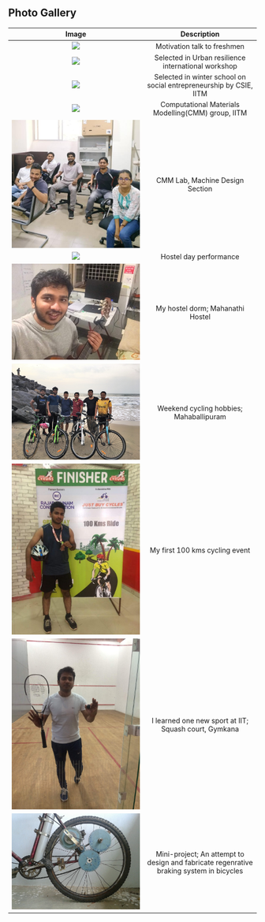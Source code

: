 ## Photo Gallery

| Image | Description |
|:---:|:---:|
|![](4_mytalk_16s.gif) | Motivation talk to freshmen |
| ![](5_ubc_16s.gif) | Selected in Urban resilience international workshop  |
| ![](2_csie_workshop_16.gif) | Selected in winter school on social entrepreneurship by CSIE, IITM |  
| ![](1_cmm_11s.gif) | Computational Materials Modelling(CMM) group, IITM |
| ![](cmmlab.jpeg) | CMM Lab, Machine Design Section |
| ![](3_hostelday_11s.gif) | Hostel day performance |
| ![](hostel.JPG) | My hostel dorm; Mahanathi Hostel |
| ![](cycling.JPG) | Weekend cycling hobbies; Mahaballipuram |
| ![](first_cycling.jpg) | My first 100 kms cycling event |
| ![](squash_prc.jpg) | I learned one new sport at IIT; Squash court, Gymkana |
| ![](fab_b.jpg) | Mini-project; An attempt to design and fabricate regenrative braking system in bicycles |
